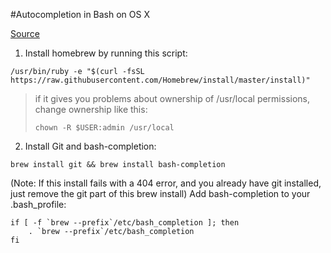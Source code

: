 #Autocompletion in Bash on OS X

[Source](https://git-scm.com/book/en/v1/Git-Basics-Tips-and-Tricks#Auto-Completion)

1. Install homebrew by running this script:
```
/usr/bin/ruby -e "$(curl -fsSL https://raw.githubusercontent.com/Homebrew/install/master/install)"
```
>if it gives you problems about ownership of /usr/local permissions, change ownership like this:
>
>  ```
> chown -R $USER:admin /usr/local
> ```


2. Install Git and bash-completion:

```
brew install git && brew install bash-completion
```

(Note: If this install fails with a 404 error, and you already have git installed, just remove the git part of this brew install)
Add bash-completion to your .bash_profile:

```
if [ -f `brew --prefix`/etc/bash_completion ]; then
    . `brew --prefix`/etc/bash_completion
fi
```
